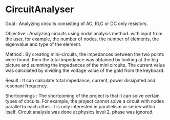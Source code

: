 # CircuitAnalyser
Goal : Analyzing circuits consisting of AC, RLC or DC only resistors.

Objective : Analyzing circuits using nodal analysis method. with input from the user, for example, the number of nodes, the number of elements, the eigenvalue and type of the element.

Method : By creating mini-circuits, the impedances between the two points were found, then the total impedance was obtained by looking at the big picture and summing the impedances of the mini circuits. The current value was calculated by dividing the voltage value of the gold from the keyboard.

Result : It can calculate total impedance, current, power dissipated and resonant frequency.

Shortcomings : The shortcoming of the project is that it can solve certain types of circuits.
For example, the project cannot solve a circuit with nodes parallel to each other. It is only interested in parallelism or series within itself.
Circuit analysis was done at physics level 2, phase was ignored.

